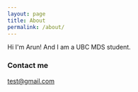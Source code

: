 ```yaml
---
layout: page
title: About
permalink: /about/
---
```


Hi I'm Arun!  And I am a UBC MDS student.


### Contact me

[test@gmail.com](mailto:test@gmail.com)